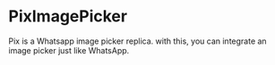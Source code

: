 # PixImagePicker
Pix is a Whatsapp image picker replica. with this, you can integrate an image picker just like WhatsApp.
